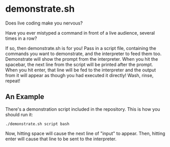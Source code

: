 demonstrate.sh
==============

Does live coding make you nervous?

Have you ever mistyped a command in front of a live audience, several
times in a row?

If so, then demonstrate.sh is for you! Pass in a script file,
containing the commands you want to demonstrate, and the interpreter
to feed them too. Demonstrate will show the prompt from the
interpreter.  When you hit the spacebar, the next line from the script
will be printed after the prompt. When you hit enter, that line will
be fed to the interpreter and the output from it will appear as though
you had executed it directly! Wash, rinse, repeat!

An Example
----------

There's a demonstration script included in the repository. This is how
you should run it:

    ./demonstrate.sh script bash

Now, hitting space will cause the next line of "input" to
appear. Then, hitting enter will cause that line to be sent to the
interpreter.
